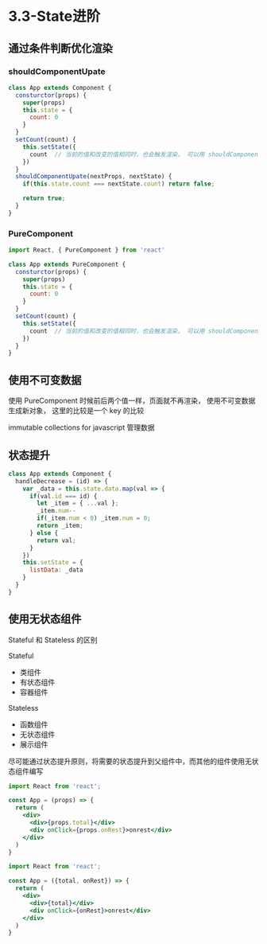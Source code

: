 # 3.3-State进阶

## 通过条件判断优化渲染

### shouldComponentUpate
```jsx
class App extends Component {
  consturctor(props) {
    super(props) 
    this.state = {
      count: 0
    }
  }
  setCount(count) {
    this.setState({
      count  // 当前的值和改变的值相同时，也会触发渲染， 可以用 shouldComponentUpate 优化
    })
  }
  shouldComponentUpate(nextProps, nextState) {
    if(this.state.count === nextState.count) return false;

    return true;
  }
}
```

### PureComponent

```jsx
import React, { PureComponent } from 'react'

class App extends PureComponent {
  consturctor(props) {
    super(props) 
    this.state = {
      count: 0
    }
  }
  setCount(count) {
    this.setState({
      count  // 当前的值和改变的值相同时，也会触发渲染， 可以用 shouldComponentUpate 优化
    })
  }
}
```

## 使用不可变数据

使用 PureComponent 时候前后两个值一样，页面就不再渲染， 使用不可变数据生成新对象， 这里的比较是一个 key 的比较

immutable collections for javascript  管理数据

## 状态提升

```jsx
class App extends Component {
  handleDecrease = (id) => {
    var _data = this.state.data.map(val => {
      if(val.id === id) {
        let _item = { ...val };
        _item.num--
        if(_item.num < 0) _item.num = 0;
        return _item;
      } else {
        return val;
      }
    })
    this.setState = {
      listData: _data
    }
  }
}
```

## 使用无状态组件

Stateful 和 Stateless 的区别

Stateful

* 类组件
* 有状态组件
* 容器组件

Stateless

* 函数组件
* 无状态组件
* 展示组件

尽可能通过状态提升原则，将需要的状态提升到父组件中，而其他的组件使用无状态组件编写

```jsx
import React from 'react';

const App = (props) => {
  return (
    <div> 
      <div>{props.total}</div>
      <div onClick={props.onRest}>onrest</div>
    </div>
  )
}
```

```jsx
import React from 'react';

const App = ({total, onRest}) => {
  return (
    <div> 
      <div>{total}</div>
      <div onClick={onRest}>onrest</div>
    </div>
  )
}
```